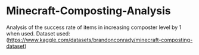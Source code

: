 # Minecraft-Composting-Analysis
Analysis of the success rate of items in increasing composter level by 1 when used. Dataset used: (https://www.kaggle.com/datasets/brandonconrady/minecraft-composting-dataset)
